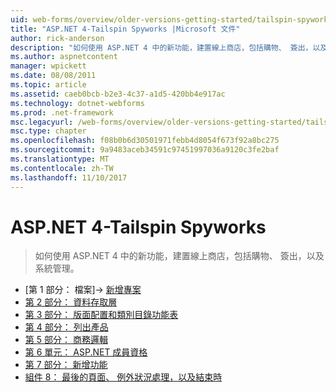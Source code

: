```yaml
---
uid: web-forms/overview/older-versions-getting-started/tailspin-spyworks/index
title: "ASP.NET 4-Tailspin Spyworks |Microsoft 文件"
author: rick-anderson
description: "如何使用 ASP.NET 4 中的新功能，建置線上商店，包括購物、 簽出，以及系統管理。"
ms.author: aspnetcontent
manager: wpickett
ms.date: 08/08/2011
ms.topic: article
ms.assetid: caeb0bcb-b2e3-4c37-a1d5-420bb4e917ac
ms.technology: dotnet-webforms
ms.prod: .net-framework
msc.legacyurl: /web-forms/overview/older-versions-getting-started/tailspin-spyworks
msc.type: chapter
ms.openlocfilehash: f08b0b6d30501971febb4d8054f673f92a8bc275
ms.sourcegitcommit: 9a9483aceb34591c97451997036a9120c3fe2baf
ms.translationtype: MT
ms.contentlocale: zh-TW
ms.lasthandoff: 11/10/2017
---
```

<a name="aspnet-4---tailspin-spyworks"></a>ASP.NET 4-Tailspin Spyworks
====================
> 如何使用 ASP.NET 4 中的新功能，建置線上商店，包括購物、 簽出，以及系統管理。


- [第 1 部分： 檔案]-> [新增專案](tailspin-spyworks-part-1.md)
- [第 2 部分： 資料存取層](tailspin-spyworks-part-2.md)
- [第 3 部分： 版面配置和類別目錄功能表](tailspin-spyworks-part-3.md)
- [第 4 部分： 列出產品](tailspin-spyworks-part-4.md)
- [第 5 部分： 商務邏輯](tailspin-spyworks-part-5.md)
- [第 6 單元： ASP.NET 成員資格](tailspin-spyworks-part-6.md)
- [第 7 部分： 新增功能](tailspin-spyworks-part-7.md)
- [組件 8： 最後的頁面、 例外狀況處理，以及結束時](tailspin-spyworks-part-8.md)
